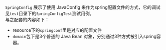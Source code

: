 
`SpringConfig` 展示了使用 JavaConfig 来作为spring配置文件的方式，它的调试见`test`目录下的`SpringConfigTest`测试用例。  
与之配套的内容如下：
+ resource下的`springconf`里是对应的配置文件
+ `domain`包下是3个普通的 Java Bean 对象，分别通过3种方式被引入spring容器。